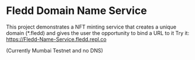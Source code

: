 # Fledd Domain Name Service

This project demonstrates a NFT minting service that creates a unique domain (*.fledd) and gives the user the opportunity to bind a URL to it
Try it: https://Fledd-Name-Service.fledd.repl.co

(Currently Mumbai Testnet and no DNS)
